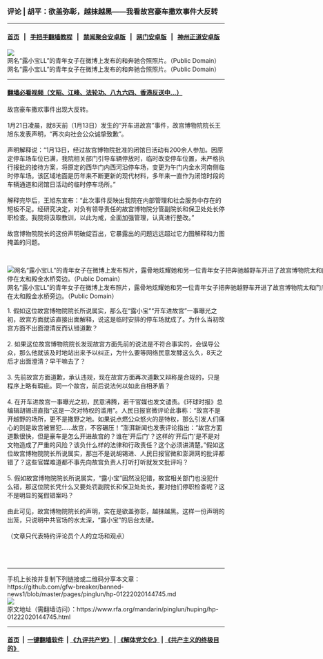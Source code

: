 ### 评论 | 胡平：欲盖弥彰，越抹越黑——我看故宫豪车撒欢事件大反转
------------------------

#### [首页](https://github.com/gfw-breaker/banned-news1/blob/master/README.md) &nbsp;&nbsp;|&nbsp;&nbsp; [手把手翻墙教程](https://github.com/gfw-breaker/guides/wiki) &nbsp;&nbsp;|&nbsp;&nbsp; [禁闻聚合安卓版](https://github.com/gfw-breaker/bn-android) &nbsp;&nbsp;|&nbsp;&nbsp; [网门安卓版](https://github.com/oGate2/oGate) &nbsp;&nbsp;|&nbsp;&nbsp; [神州正道安卓版](https://github.com/SzzdOgate/update) 



<div id="headerimg">
 <img alt="网名“露小宝LL”的青年女子在微博上发布的和奔驰合照照片。（Public Domain）" src="https://www.rfa.org/mandarin/yataibaodao/shehui/wy-01202020111152.html/0003131937-0.bmy.jpg/image" title="网名“露小宝LL”的青年女子在微博上发布的和奔驰合照照片。（Public Domain）"/>
 <div id="headerimgcontents">
  <div id="headerimgcaption">
   <span>
    网名“露小宝LL”的青年女子在微博上发布的和奔驰合照照片。（Public Domain）
   </span>
   <!-- zoomattribute -->
  </div>
  <!-- headerimgcaption -->
 </div>
 <!-- headerimagecontents -->
</div>

<hr/>


#### [翻墙必看视频（文昭、江峰、法轮功、八九六四、香港反送中...）](http://167.172.214.107/home.html)

<div id="storytext">
 <div>
  <div class="slot_header">
  </div>
 </div>
 <p>
  故宫豪车撒欢事件出现大反转。
  <br/>
  <br/>
  1月21日凌晨，就8天前（1月13日）发生的“开车进故宫”事件，故宫博物院院长王旭东发表声明，“再次向社会公众诚挚致歉”。
  <br/>
  <br/>
  声明解释说：“1月13日，经过故宫博物院批准的闭馆日活动有200余人参加。因原定停车场车位已满，我院相关部门引导车辆停放时，临时改变停车位置，未严格执行报批的接待方案，将原定的西华门内西河沿停车场，变更为午门内金水河南侧临时停车场。该区域地面是历年来不断更新的现代材料，多年来一直作为闭馆时段的车辆通道和闭馆日活动的临时停车场所。”
  <br/>
  <br/>
  解释完毕后，王旭东宣布：“此次事件反映出我院在内部管理和社会服务中存在的短板不足。经研究决定，对负有领导责任的故宫博物院分管副院长和保卫处处长停职检查。我院将汲取教训，以此为戒，全面加强管理，认真进行整改。”
  <br/>
  <br/>
  故宫博物院院长的这份声明破绽百出，它暴露出的问题远远超过它力图解释和力图掩盖的问题。
 </p>
 <p>
  <br/>
  <div class="image-inline captioned" style="width:800px;">
   <div style="width:800px;">
    <img alt="网名“露小宝LL”的青年女子在微博上发布照片，露骨地炫耀她和另一位青年女子把奔驰越野车开进了故宫博物院太和门广场，并停在太和殿金水桥旁边。（Public Domain）" src="https://www.rfa.org/mandarin/yataibaodao/shehui/wy-01202020111152.html/34F2R15793349721.jpg" title="网名“露小宝LL”的青年女子在微博上发布照片，露骨地炫耀她和另一位青年女子把奔驰越野车开进了故宫博物院太和门广场，并停在太和殿金水桥旁边。（Public Domain）"/>
   </div>
   <div class="image-caption">
    <span style="width:800px;">
     网名“露小宝LL”的青年女子在微博上发布照片，露骨地炫耀她和另一位青年女子把奔驰越野车开进了故宫博物院太和门广场，并停在太和殿金水桥旁边。（Public Domain）
    </span>
    <span class="copyright">
    </span>
   </div>
  </div>
 </p>
 <p>
  1. 假如这位故宫博物院院长所说属实，那么在“露小宝”“开车进故宫”一事曝光之初，故宫方面就该直接出面解释，说这是临时安排的停车场就成了。为什么当初故宫方面不出面澄清反而认错道歉？
  <br/>
  <br/>
  2. 如果这位故宫博物院院长发现故宫方面先前的说法是不符合事实的，会误导公众，那么他就该及时地站出来予以纠正，为什么要等网络民意发酵这么久，8天之后才出面澄清？早干嘛去了？
  <br/>
  <br/>
  3. 先前故宫方面道歉，承认违规，现在故宫方面再次道歉又辩称是合规的，只是程序上略有瑕疵。同一个故宫，前后说法何以如此自相矛盾？
  <br/>
  <br/>
  4. 在开车进故宫一事曝光之初，民意沸腾，若干官媒也发文谴责。《环球时报》总编辑胡锡进直指“这是一次对特权的滥用”。人民日报官微评论此事称：“故宫不是开越野的场所，更不是撒野之地。如果说点燃公众怒火的是特权，那么引发人们痛心的则是故宫被冒犯......故宫，不容碾压！”澎湃新闻也发表评论指出：“故宫方面道歉很快，但是豪车是怎么开进故宫的？谁在'开后门'？这样的'开后门'是不是对文物造成了严重的风险？该负什么样的法律和行政责任？这个必须讲清楚。”假如这位故宫博物院院长所说属实，那岂不是说胡锡进、人民日报官微和澎湃网的批评都错了？这些官媒难道都不事先向故宫负责人打听打听就发文批评吗？
  <br/>
  <br/>
  5. 假如故宫博物院院长所说属实，“露小宝”固然没犯错，故宫相关部门也没犯什么错，那这位院长凭什么又要处罚副院长和保卫处处长，要对他们停职检查呢？这不是明显的冤假错案吗？
  <br/>
  <br/>
  由此可见，故宫博物院院长的声明，实在是欲盖弥彰，越抹越黑。这样一份声明的出笼，只说明中共官场的水太深，“露小宝”的后台太硬。
  <br/>
  <br/>
  （文章只代表特约评论员个人的立场和观点）
  <br/>
  <br/>
  <br/>
  <br/>
 </p>
</div>

<hr/>
手机上长按并复制下列链接或二维码分享本文章：<br/>
https://github.com/gfw-breaker/banned-news1/blob/master/pages/pinglun/hp-01222020144745.md <br/>
<a href='https://github.com/gfw-breaker/banned-news1/blob/master/pages/pinglun/hp-01222020144745.md'><img src='https://github.com/gfw-breaker/banned-news1/blob/master/pages/pinglun/hp-01222020144745.md.png'/></a> <br/>
原文地址（需翻墙访问）：https://www.rfa.org/mandarin/pinglun/huping/hp-01222020144745.html


------------------------
#### [首页](https://github.com/gfw-breaker/banned-news1/blob/master/README.md) &nbsp;|&nbsp; [一键翻墙软件](https://github.com/gfw-breaker/nogfw/blob/master/README.md) &nbsp;| [《九评共产党》](https://github.com/gfw-breaker/9ping.md/blob/master/README.md#九评之一评共产党是什么) | [《解体党文化》](https://github.com/gfw-breaker/jtdwh.md/blob/master/README.md) | [《共产主义的终极目的》](https://github.com/gfw-breaker/gczydzjmd.md/blob/master/README.md)


<img src='http://gfw-breaker.win/banned-news/pages/pinglun/hp-01222020144745.md' width='0px' height='0px'/>